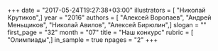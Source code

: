 +++
date = "2017-05-24T19:27:38+03:00"
illustrators = [ "Николай Крутиков",]
year = "2016"
authors = [ "Алексей Воропаев", "Андрей Меньщиков", "Николай Авилов", "Алексей Бирюлин",]
slogan = ""
first_page = "32"
month = "07"
title = "Наш конкурс"
rubric = [ "Олимпиады",]
in_sample = true
npages = "2"
+++
